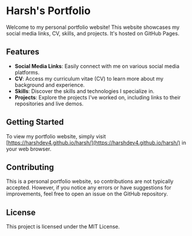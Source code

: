# Harsh's Portfolio

Welcome to my personal portfolio website! This website showcases my social media links, CV, skills, and projects. It's hosted on GitHub Pages.


## Features

- **Social Media Links**: Easily connect with me on various social media platforms.
- **CV**: Access my curriculum vitae (CV) to learn more about my background and experience.
- **Skills**: Discover the skills and technologies I specialize in.
- **Projects**: Explore the projects I've worked on, including links to their repositories and live demos.

## Getting Started

To view my portfolio website, simply visit [https://harshdev4.github.io/harsh/](https://harshdev4.github.io/harsh/) in your web browser.

## Contributing

This is a personal portfolio website, so contributions are not typically accepted. However, if you notice any errors or have suggestions for improvements, feel free to open an issue on the GitHub repository.

## License

This project is licensed under the MIT License.
